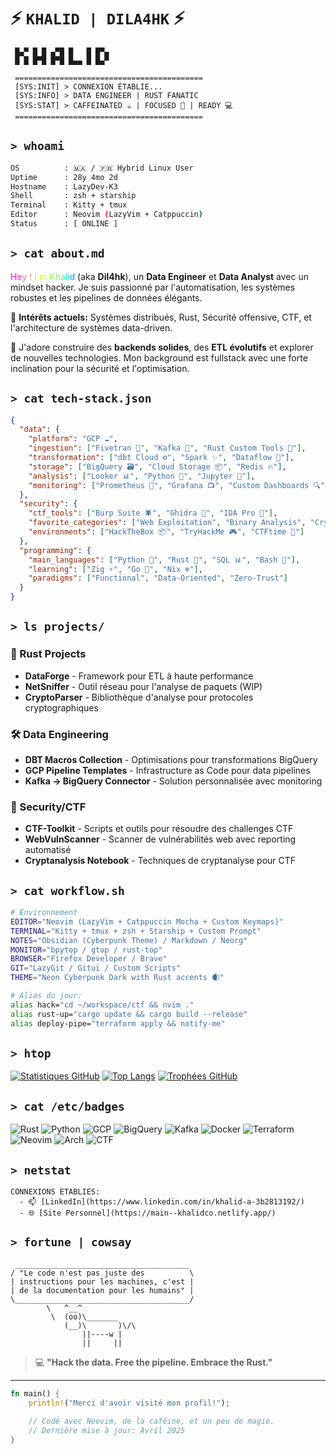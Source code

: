 # ⚡ `KHALID | DILA4HK` ⚡

```
 █▄▀ █ █ ▄▀█ █   █ █▀▄  
 █ █ █▀█ █▀█ █▄▄ █ █▄▀  
 
 ==========================================
 [SYS:INIT] > CONNEXION ÉTABLIE...
 [SYS:INFO] > DATA ENGINEER | RUST FANATIC
 [SYS:STAT] > CAFFEINATED ☕ | FOCUSED 🧠 | READY 💻
 ==========================================
```

## `> whoami`
```bash
OS          : 🇲🇦 / 🇫🇷 Hybrid Linux User
Uptime      : 28y 4mo 2d
Hostname    : LazyDev-K3
Shell       : zsh + starship
Terminal    : Kitty + tmux
Editor      : Neovim (LazyVim + Catppuccin)
Status      : [ ONLINE ] 
```

## `> cat about.md`

<span style="color:#ff00ff">H</span><span style="color:#ff33cc">e</span><span style="color:#ff6699">y</span> <span style="color:#ff9966">!</span> <span style="color:#ffcc33">I</span><span style="color:#ffff00">'</span><span style="color:#ccff00">m</span> <span style="color:#99ff33">K</span><span style="color:#66ff66">h</span><span style="color:#33ff99">a</span><span style="color:#00ffcc">l</span><span style="color:#00ccff">i</span><span style="color:#0099ff">d</span> (aka **Dil4hk**), un **Data Engineer** et **Data Analyst** avec un mindset hacker. Je suis passionné par l'automatisation, les systèmes robustes et les pipelines de données élégants.

🔮 **Intérêts actuels:** Systèmes distribués, Rust, Sécurité offensive, CTF, et l'architecture de systèmes data-driven.

💾 J'adore construire des **backends solides**, des **ETL évolutifs** et explorer de nouvelles technologies. Mon background est fullstack avec une forte inclination pour la sécurité et l'optimisation.

## `> cat tech-stack.json`

```json
{
  "data": {
    "platform": "GCP ☁️",
    "ingestion": ["Fivetran 🔌", "Kafka 🌊", "Rust Custom Tools 🦀"],
    "transformation": ["dbt Cloud ⚙️", "Spark ✨", "Dataflow 🌈"],
    "storage": ["BigQuery 🗃️", "Cloud Storage 📦", "Redis 🔥"],
    "analysis": ["Looker 📊", "Python 🐍", "Jupyter 📓"],
    "monitoring": ["Prometheus 📡", "Grafana 📺", "Custom Dashboards 🔍"]
  },
  "security": {
    "ctf_tools": ["Burp Suite 🕷️", "Ghidra 🔬", "IDA Pro 🔎"],
    "favorite_categories": ["Web Exploitation", "Binary Analysis", "Crypto"],
    "environments": ["HackTheBox 📦", "TryHackMe 🎮", "CTFtime 🚩"]
  },
  "programming": {
    "main_languages": ["Python 🐍", "Rust 🦀", "SQL 📊", "Bash 🐚"],
    "learning": ["Zig ⚡", "Go 🐹", "Nix ❄️"],
    "paradigms": ["Functional", "Data-Oriented", "Zero-Trust"]
  }
}
```

## `> ls projects/`

### 🦀 Rust Projects
- **DataForge** - Framework pour ETL à haute performance
- **NetSniffer** - Outil réseau pour l'analyse de paquets (WIP)
- **CryptoParser** - Bibliothèque d'analyse pour protocoles cryptographiques

### 🛠️ Data Engineering
- **DBT Macros Collection** - Optimisations pour transformations BigQuery
- **GCP Pipeline Templates** - Infrastructure as Code pour data pipelines
- **Kafka → BigQuery Connector** - Solution personnalisée avec monitoring

### 🔐 Security/CTF
- **CTF-Toolkit** - Scripts et outils pour résoudre des challenges CTF
- **WebVulnScanner** - Scanner de vulnérabilités web avec reporting automatisé
- **Cryptanalysis Notebook** - Techniques de cryptanalyse pour CTF

## `> cat workflow.sh`
```bash
# Environnement
EDITOR="Neovim (LazyVim + Catppuccin Mocha + Custom Keymaps)"
TERMINAL="Kitty + tmux + zsh + Starship + Custom Prompt"
NOTES="Obsidian (Cyberpunk Theme) / Markdown / Neorg"
MONITOR="bpytop / gtop / rust-top"
BROWSER="Firefox Developer / Brave"
GIT="LazyGit / Gitui / Custom Scripts"
THEME="Neon Cyberpunk Dark with Rust accents 🌒"

# Alias du jour:
alias hack="cd ~/workspace/ctf && nvim ."
alias rust-up="cargo update && cargo build --release"
alias deploy-pipe="terraform apply && notify-me"
```

## `> htop`

[![Statistiques GitHub](https://github-readme-stats.vercel.app/api?username=al-khali&show_icons=true&theme=radical)](https://github.com/al-khali)
[![Top Langs](https://github-readme-stats.vercel.app/api/top-langs/?username=al-khali&layout=compact&theme=radical)](https://github.com/al-khali)
[![Trophées GitHub](https://github-profile-trophy.vercel.app/?username=al-khali&theme=radical&column=3&margin-w=15&margin-h=15)](https://github.com/al-khali)

## `> cat /etc/badges`

![Rust](https://img.shields.io/badge/Rust-000000?style=for-the-badge&logo=rust&logoColor=white)
![Python](https://img.shields.io/badge/Python-3776AB?style=for-the-badge&logo=python&logoColor=white)
![GCP](https://img.shields.io/badge/Google_Cloud-4285F4?style=for-the-badge&logo=google-cloud&logoColor=white)
![BigQuery](https://img.shields.io/badge/BigQuery-4285F4?style=for-the-badge&logo=google-cloud&logoColor=white)
![Kafka](https://img.shields.io/badge/Kafka-231F20?style=for-the-badge&logo=apache-kafka&logoColor=white)
![Docker](https://img.shields.io/badge/Docker-2CA5E0?style=for-the-badge&logo=docker&logoColor=white)
![Terraform](https://img.shields.io/badge/Terraform-7B42BC?style=for-the-badge&logo=terraform&logoColor=white)
![Neovim](https://img.shields.io/badge/NeoVim-%2357A143.svg?&style=for-the-badge&logo=neovim&logoColor=white)
![Arch](https://img.shields.io/badge/Arch%20Linux-1793D1?logo=arch-linux&logoColor=fff&style=for-the-badge)
![CTF](https://img.shields.io/badge/CTF-Player-red?style=for-the-badge)

## `> netstat`

```
CONNEXIONS ÉTABLIES:
  - 📫 [LinkedIn](https://www.linkedin.com/in/khalid-a-3b2813192/)
  - 🌐 [Site Personnel](https://main--khalidco.netlify.app/)

```

## `> fortune | cowsay`

```
 _______________________________________
/ "Le code n'est pas juste des          \
| instructions pour les machines, c'est |
| de la documentation pour les humains" |
\_______________________________________/
        \   ^__^
         \  (oo)\_______
            (__)\       )\/\
                ||----w |
                ||     ||
```

> 💻 **"Hack the data. Free the pipeline. Embrace the Rust."**

---

```rust
fn main() {
    println!("Merci d'avoir visité mon profil!");
    
    // Codé avec Neovim, de la caféine, et un peu de magie.
    // Dernière mise à jour: Avril 2025
}
```
